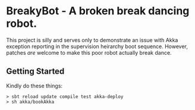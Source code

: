 BreakyBot - A broken break dancing robot.
===============

This project is silly and serves only to demonstrate an issue with Akka
exception reporting in the supervision heirarchy boot sequence. However,
patches _are_ welcome to make this poor robot actually break dance.

Getting Started
---------------

Kindly do these things:

```
> sbt reload update compile test akka-deploy
> sh akka/bookAkka
```